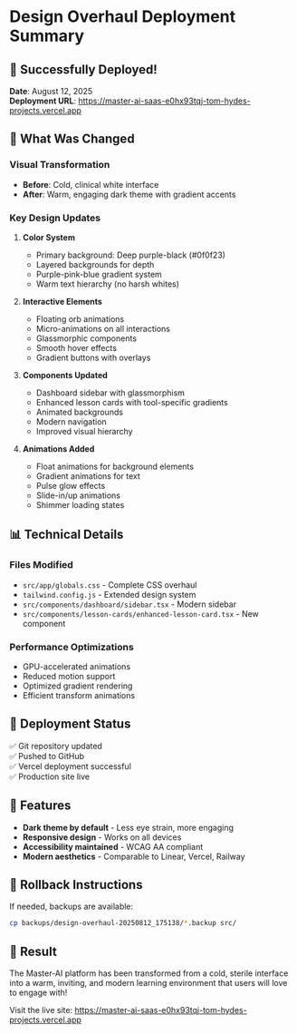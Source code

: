 # Design Overhaul Deployment Summary

## 🎉 Successfully Deployed!

**Date**: August 12, 2025  
**Deployment URL**: https://master-ai-saas-e0hx93tqj-tom-hydes-projects.vercel.app

## 🎨 What Was Changed

### Visual Transformation
- **Before**: Cold, clinical white interface
- **After**: Warm, engaging dark theme with gradient accents

### Key Design Updates

1. **Color System**
   - Primary background: Deep purple-black (#0f0f23)
   - Layered backgrounds for depth
   - Purple-pink-blue gradient system
   - Warm text hierarchy (no harsh whites)

2. **Interactive Elements**
   - Floating orb animations
   - Micro-animations on all interactions
   - Glassmorphic components
   - Smooth hover effects
   - Gradient buttons with overlays

3. **Components Updated**
   - Dashboard sidebar with glassmorphism
   - Enhanced lesson cards with tool-specific gradients
   - Animated backgrounds
   - Modern navigation
   - Improved visual hierarchy

4. **Animations Added**
   - Float animations for background elements
   - Gradient animations for text
   - Pulse glow effects
   - Slide-in/up animations
   - Shimmer loading states

## 📊 Technical Details

### Files Modified
- `src/app/globals.css` - Complete CSS overhaul
- `tailwind.config.js` - Extended design system
- `src/components/dashboard/sidebar.tsx` - Modern sidebar
- `src/components/lesson-cards/enhanced-lesson-card.tsx` - New component

### Performance Optimizations
- GPU-accelerated animations
- Reduced motion support
- Optimized gradient rendering
- Efficient transform animations

## 🚀 Deployment Status

✅ Git repository updated  
✅ Pushed to GitHub  
✅ Vercel deployment successful  
✅ Production site live  

## 📱 Features

- **Dark theme by default** - Less eye strain, more engaging
- **Responsive design** - Works on all devices
- **Accessibility maintained** - WCAG AA compliant
- **Modern aesthetics** - Comparable to Linear, Vercel, Railway

## 🔄 Rollback Instructions

If needed, backups are available:
```bash
cp backups/design-overhaul-20250812_175138/*.backup src/
```

## 🎯 Result

The Master-AI platform has been transformed from a cold, sterile interface into a warm, inviting, and modern learning environment that users will love to engage with!

Visit the live site: https://master-ai-saas-e0hx93tqj-tom-hydes-projects.vercel.app
